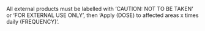 All external products must be labelled with ‘CAUTION: NOT TO BE TAKEN’ or ‘FOR EXTERNAL USE ONLY’, then ‘Apply (DOSE) to affected areas x times daily (FREQUENCY)’. 

